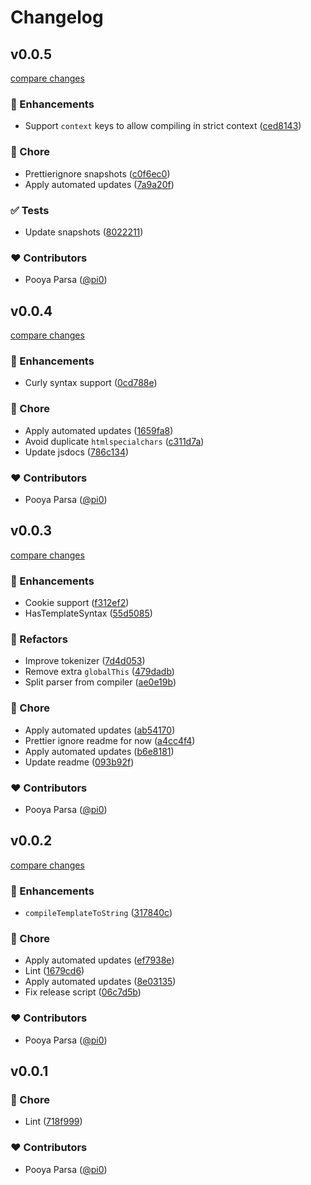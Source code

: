 # Changelog

## v0.0.5

[compare changes](https://github.com/h3js/rendu/compare/v0.0.4...v0.0.5)

### 🚀 Enhancements

- Support `context` keys to allow compiling in strict context ([ced8143](https://github.com/h3js/rendu/commit/ced8143))

### 🏡 Chore

- Prettierignore snapshots ([c0f6ec0](https://github.com/h3js/rendu/commit/c0f6ec0))
- Apply automated updates ([7a9a20f](https://github.com/h3js/rendu/commit/7a9a20f))

### ✅ Tests

- Update snapshots ([8022211](https://github.com/h3js/rendu/commit/8022211))

### ❤️ Contributors

- Pooya Parsa ([@pi0](https://github.com/pi0))

## v0.0.4

[compare changes](https://github.com/h3js/rendu/compare/v0.0.3...v0.0.4)

### 🚀 Enhancements

- Curly syntax support ([0cd788e](https://github.com/h3js/rendu/commit/0cd788e))

### 🏡 Chore

- Apply automated updates ([1659fa8](https://github.com/h3js/rendu/commit/1659fa8))
- Avoid duplicate `htmlspecialchars` ([c311d7a](https://github.com/h3js/rendu/commit/c311d7a))
- Update jsdocs ([786c134](https://github.com/h3js/rendu/commit/786c134))

### ❤️ Contributors

- Pooya Parsa ([@pi0](https://github.com/pi0))

## v0.0.3

[compare changes](https://github.com/h3js/rendu/compare/v0.0.2...v0.0.3)

### 🚀 Enhancements

- Cookie support ([f312ef2](https://github.com/h3js/rendu/commit/f312ef2))
- HasTemplateSyntax ([55d5085](https://github.com/h3js/rendu/commit/55d5085))

### 💅 Refactors

- Improve tokenizer ([7d4d053](https://github.com/h3js/rendu/commit/7d4d053))
- Remove extra `globalThis` ([479dadb](https://github.com/h3js/rendu/commit/479dadb))
- Split parser from compiler ([ae0e19b](https://github.com/h3js/rendu/commit/ae0e19b))

### 🏡 Chore

- Apply automated updates ([ab54170](https://github.com/h3js/rendu/commit/ab54170))
- Prettier ignore readme for now ([a4cc4f4](https://github.com/h3js/rendu/commit/a4cc4f4))
- Apply automated updates ([b6e8181](https://github.com/h3js/rendu/commit/b6e8181))
- Update readme ([093b92f](https://github.com/h3js/rendu/commit/093b92f))

### ❤️ Contributors

- Pooya Parsa ([@pi0](https://github.com/pi0))

## v0.0.2

[compare changes](https://github.com/h3js/rendu/compare/v0.0.1...v0.0.2)

### 🚀 Enhancements

- `compileTemplateToString` ([317840c](https://github.com/h3js/rendu/commit/317840c))

### 🏡 Chore

- Apply automated updates ([ef7938e](https://github.com/h3js/rendu/commit/ef7938e))
- Lint ([1679cd6](https://github.com/h3js/rendu/commit/1679cd6))
- Apply automated updates ([8e03135](https://github.com/h3js/rendu/commit/8e03135))
- Fix release script ([06c7d5b](https://github.com/h3js/rendu/commit/06c7d5b))

### ❤️ Contributors

- Pooya Parsa ([@pi0](https://github.com/pi0))

## v0.0.1

### 🏡 Chore

- Lint ([718f999](https://github.com/h3js/rendu/commit/718f999))

### ❤️ Contributors

- Pooya Parsa ([@pi0](https://github.com/pi0))
